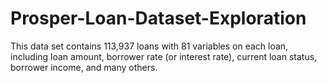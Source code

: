 # Prosper-Loan-Dataset-Exploration
This data set contains 113,937 loans with 81 variables on each loan, including loan amount, borrower rate (or interest rate), current loan status, borrower income, and many others.

